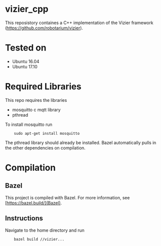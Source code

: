 # vizier_cpp

This reposistory containes a C++ implementation of the Vizier framework (https://github.com/robotarium/vizier).  

# Tested on 

* Ubuntu 16.04
* Ubuntu 17.10

# Required Libraries

This repo requires the libraries
* mosquitto c mqtt library
* pthread

To install mosquitto run
```
	sudo apt-get install mosquitto
```

The pthread library should already be installed.  Bazel automatically pulls in the other dependencies on compilation.

# Compilation

## Bazel

This project is compiled with Bazel.  For more information, see [https://bazel.build/](Bazel).

## Instructions

Navigate to the home directory and run 
```
	bazel build //vizier...
```


